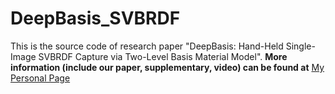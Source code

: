 # DeepBasis_SVBRDF
This is the source code of research paper "DeepBasis: Hand-Held Single-Image SVBRDF Capture via Two-Level Basis Material Model".
**More information (include our paper, supplementary, video) can be found at** [My Personal Page](https://www.baidu.com) 
